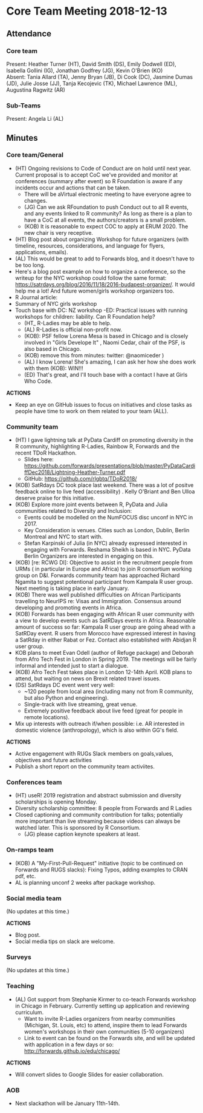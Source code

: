 # Core Team Meeting 2018-12-13

## Attendance

### Core team

Present: Heather Turner (HT), David Smith (DS), Emily Dodwell (ED), Isabella Gollini (IG), Jonathan Godfrey (JG), Kevin O'Brien (KO)  
Absent: Tania Allard (TA), Jenny Bryan (JB), Di Cook (DC), Jasmine Dumas (JD), Julie Josse (JJ), Tanja Kecojevic (TK), Michael Lawrence (ML), Augustina Ragwitz (AR)

### Sub-Teams
Present: Angela Li (AL)

## Minutes

### Core team/General
- (HT) Ongoing revisions to Code of Conduct are on hold until next year.  Current proposal is to accept CoC we've provided and monitor at conferences (summary after event) so R Foundation is aware if any incidents occur and actions that can be taken.
    - There will be aVirtual electronic meeting to have everyone agree to changes.
    - (JG) Can we ask RFoundation to push Conduct out to all R events, and any events linked to R community? As long as there is a plan to have a CoC at all events, the authors/creators is a small problem.
    - (KOB) It is reasonable to expect COC to apply at ERUM 2020. The new chair is very receptive.
- (HT) Blog post about organizing Workshop for future organizers (with timeline, resources, considerations, and language for flyers, applications, emails).
- (AL) This would be great to add to Forwards blog, and it doesn't have to be too long. 
- Here's a blog post example on how to organize a conference, so the writeup for the NYC workshop could follow the same format: https://satrdays.org/blog/2016/11/18/2016-budapest-organizer/. It would help me a lot! And future women/girls workshop organizers too. 
- R Journal article:
- Summary of NYC girls workshop
- Touch base with DC: NZ workshop
-ED: Practical issues with running workshops for children: liability. Can R Foundation help? 
    - (HT_ R-Ladies may be able to help. 
    - (AL) R-Ladies is official non-profit now.
    - (KOB): PSF fellow Lorena Mesa is based in Chicago and is closely involved in "Girls Develope It" , Naomi Cedar, chair of the PSF, is also based in Chicago.
    - (KOB) remove this from minutes: twitter: @naomiceder )
    - (AL) I know Lorena! She's amazing, I can ask her how she does work with them (KOB): WIN!!!
    - (ED) That's great, and I'll touch base with a contact I have at Girls Who Code.
    
 **ACTIONS**
- Keep an eye on GitHub issues to focus on initiatives and close tasks as people have time to work on them related to your team (ALL).

### Community team

- (HT) I gave lightning talk at PyData Cardiff on promoting diversity in the R community, highlighting R-Ladies, Rainbow R, Forwards and the recent TDoR Hackathon. 
    - Slides here: https://github.com/forwards/presentations/blob/master/PyDataCardiffDec2018/Lightning-Heather-Turner.pdf 
    - GitHub: https://github.com/rlgbtq/TDoR2018/
- (KOB) SatRdays DC took place last weekend. There was a lot of positve feedback online to live feed (accessibility) . Kelly O'Briant and Ben Ulloa deserve praise for this initiative.
- (KOB) Explore more joint events between R, PyData and Julia communities related to Diversity and Inclusion:
    - Events could be modelled on the NumFOCUS disc unconf in NYC in 2017.
    - Key Consideration is venues. Cities such as London, Dublin, Berlin Montreal and NYC to start with. 
    - Stefan Karpinski of Julia (in NYC) already expressed interested in engaging with Forwards. Reshama Sheikh is based in NYC. PyData Berlin Organizers are interested in engaging on this.
- (KOB)  [re: RCWG DI]: Objective to assist in the recruitment people from URMs ( in particular in Europe and Africa) to join R consortium working group on D&I. Forwards community team has approached Richard Ngamita to suggest potentional participant from Kampala R user group. Next meeting is taking place in early January.
- (KOB) There was well published difficulties on African Participants travelling to NeurIPS re: Visas and Immigration.  Consensus around developing and promoting events in Africa.
- (KOB)  Forwards has been engaging with African R user community with a view to develop events such as SatRDays events in Africa. Reasonable amount of success so far: Kampala R user group are going ahead with a SatRDay event. R users from Morocco have expressed interest in having a SatRday in either Rabat or Fez. Contact also established with Abidjan R user group. 
- KOB plans to meet Evan Odell (author of Refuge package) and Deborah from Afro Tech Fest in London in Spring 2019.  The meetings will be fairly informal and intended just to start a dialogue.
- (KOB) Afro Tech Fest takes place in London 12-14th April. KOB plans to attend, but waiting on news on Brexit related travel issues.
- (DS) SatRdays DC event went very well:
    - ~120 people from local area (including many not from R community, but also Python and engineering).  
    - Single-track with live streaming, great venue.  
    - Extremely positive feedback about live feed (great for people in remote locations).
- Mix up interests with outreach if/when possible: i.e. AR interested in domestic violence (anthropology), which is also within GG's field.

**ACTIONS**
 - Active engagement with RUGs Slack members on goals,values, objectives and future activities
 - Publish a  short report on the community team activiites. 

### Conferences team
- (HT) useR! 2019 registration and abstract submission and diversity scholarships is opening Monday.
- Diversity scholarship committee: 8 people from Forwards and R Ladies
- Closed captioning and community contribution for talks; potentially more important than live streaming because videos can always be watched later. This is sponsored by R Consortium.
     - (JG) please caption keynote speakers at least.


### On-ramps team

- (KOB) A "My-First-Pull-Request" initiative (topic to be continued on Forwards and RUGS slacks): Fixing Typos, adding examples to CRAN pdf, etc.
- AL is planning unconf 2 weeks after package workshop.  
    

### Social media team
(No updates at this time.)

**ACTIONS**
- Blog post.
- Social media tips on slack are welcome.

### Surveys
(No updates at this time.)

### Teaching
- (AL) Got support from Stephanie Kirmer to co-teach Forwards workshop in Chicago in February. Currently setting up application and reviewing curriculum. 
    - Want to invite R-Ladies organizers from nearby communities (Michigan, St. Louis, etc) to attend, inspire them to lead Forwards women's workshops in their own communities (5-10 organizers)
    - Link to event can be found on the Forwards site, and will be updated with application in a few days or so: http://forwards.github.io/edu/chicago/


**ACTIONS**
- Will convert slides to Google Slides for easier collaboration.

### AOB
- Next slackathon will be January 11th-14th.
